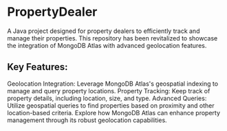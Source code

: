 # PropertyDealer
A Java project designed for property dealers to efficiently track and manage their properties. This repository has been revitalized to showcase the integration of MongoDB Atlas with advanced geolocation features.

## Key Features:

Geolocation Integration: Leverage MongoDB Atlas's geospatial indexing to manage and query property locations.
Property Tracking: Keep track of property details, including location, size, and type.
Advanced Queries: Utilize geospatial queries to find properties based on proximity and other location-based criteria.
Explore how MongoDB Atlas can enhance property management through its robust geolocation capabilities.
